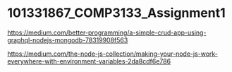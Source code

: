 # 101331867_COMP3133_Assignment1
https://medium.com/better-programming/a-simple-crud-app-using-graphql-nodejs-mongodb-78319908f563

https://medium.com/the-node-js-collection/making-your-node-js-work-everywhere-with-environment-variables-2da8cdf6e786 
